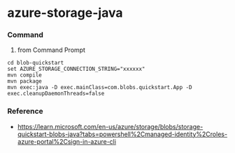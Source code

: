 # azure-storage-java

### Command

1. from Command Prompt
```
cd blob-quickstart
set AZURE_STORAGE_CONNECTION_STRING="xxxxxx"
mvn compile
mvn package
mvn exec:java -D exec.mainClass=com.blobs.quickstart.App -D exec.cleanupDaemonThreads=false
```

### Reference

- https://learn.microsoft.com/en-us/azure/storage/blobs/storage-quickstart-blobs-java?tabs=powershell%2Cmanaged-identity%2Croles-azure-portal%2Csign-in-azure-cli
